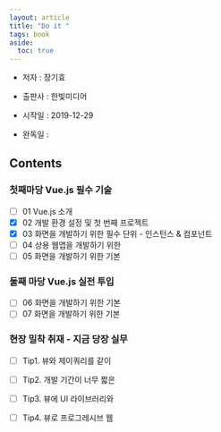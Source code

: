 ```yaml
---
layout: article
title: "Do it "
tags: book
aside:
  toc: true
---
```




- 저자 : 장기효

- 출판사 : 한빛미디어 

- 시작일 : 2019-12-29

- 완독일 :

  

## Contents

### 첫째마당 Vue.js 필수 기술

- [ ] 01 Vue.js 소개
- [x] 02 개발 환경 설정 및 첫 번째 프로젝트
- [x] 03 화면을 개발하기 위한 필수 단위 - 인스턴스 & 컴포넌트
- [ ] 04 상용 웹앱을 개발하기 위한
- [ ] 05 화면을 개발하기 위한 기본

### 둘째 마당 Vue.js 실전 투입

- [ ] 06 화면을 개발하기 위한 기본
- [ ] 07 화면을 개발하기 위한 기본

### 현장 밀착 취재 - 지금 당장 실무

- [ ] Tip1. 뷰와 제이쿼리를 같이
- [ ] Tip2. 개발 기간이 너무 짧은
- [ ] Tip3. 뷰에 UI 라이브러리와
- [ ] Tip4. 뷰로 프로그레시브 웹


